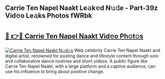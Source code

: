 ## Carrie Ten Napel Naakt Le𝚊k𝚎d N𝚞𝚍e - Part-39z Vid𝚎o Le𝚊ks Photos fWRbk

# <h2><a href="http://fba723.evod.top/?m=Carrie+Ten+Napel+Naakt">🔗 👉🔴 Carrie Ten Napel Naakt Vid𝚎o Ph𝚘t𝚘s</a></h2>

[![Carrie Ten Napel Naakt N𝚞d𝚎s](https://i.imgur.com/8V9OHl7.gif)](http://fba723.evod.top/?m=Carrie+Ten+Napel+Naakt)
Web celebrity Carrie Ten Napel Naakt and digital artist, renowned for posting dance and lifestyle content through solo and collaborative dance routines and short videos. A public figure like Carrie Ten Napel Naakt, with a large platform and a captive audience, can use his influence to bring about positive change. 

